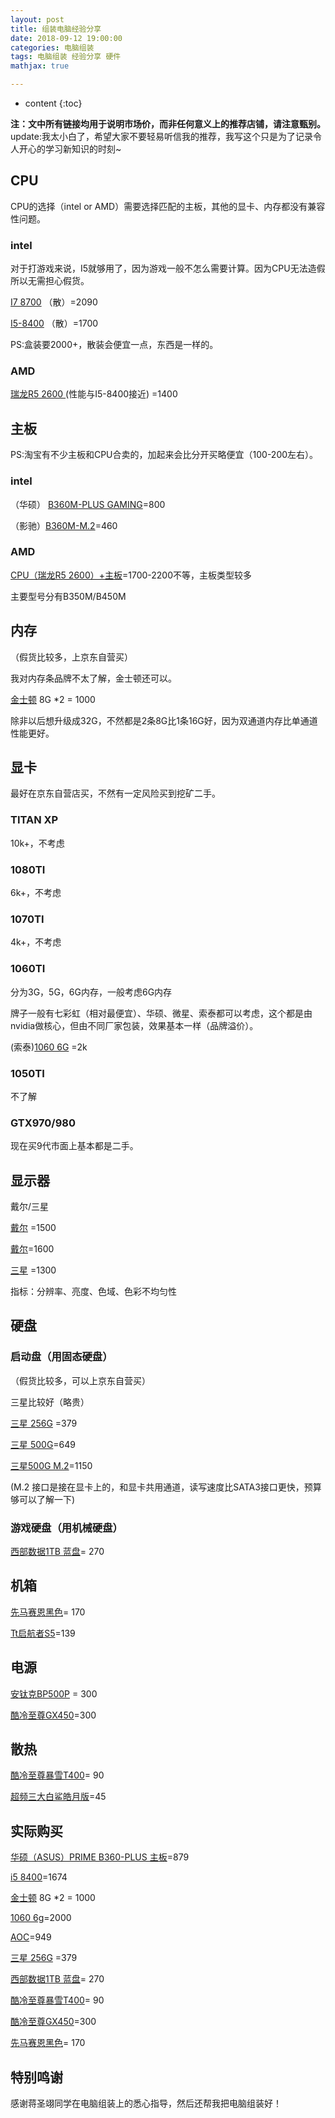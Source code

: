```yaml
---
layout: post
title: 组装电脑经验分享
date: 2018-09-12 19:00:00
categories: 电脑组装
tags: 电脑组装 经验分享 硬件
mathjax: true

---
```



* content
{:toc}

**注：文中所有链接均用于说明市场价，而非任何意义上的推荐店铺，请注意甄别。**
update:我太小白了，希望大家不要轻易听信我的推荐，我写这个只是为了记录令人开心的学习新知识的时刻~





## CPU

CPU的选择（intel or AMD）需要选择匹配的主板，其他的显卡、内存都没有兼容性问题。

### intel

对于打游戏来说，I5就够用了，因为游戏一般不怎么需要计算。因为CPU无法造假所以无需担心假货。

[I7 8700](https://item.taobao.com/item.htm?spm=a230r.1.14.38.65781234olvmOD&id=547736900484&ns=1&abbucket=5#detail)  （散）=2090 

[I5-8400](https://item.taobao.com/item.htm?spm=a230r.1.14.20.1bc6567dSKpBi1&id=560531743583&ns=1&abbucket=5#detail) （散）=1700

PS:盒装要2000+，散装会便宜一点，东西是一样的。

### AMD

[瑞龙R5 2600 ](https://item.jd.com/7115861.html)(性能与I5-8400接近) =1400

## 主板

PS:淘宝有不少主板和CPU合卖的，加起来会比分开买略便宜（100-200左右）。

### intel

（华硕） [B360M-PLUS GAMING](https://detail.tmall.com/item.htm?spm=a230r.1.14.13.12ee74ea7g3B1F&id=569054539186&cm_id=140105335569ed55e27b&abbucket=5)=800

（影驰）[B360M-M.2](https://detail.tmall.com/item.htm?spm=a230r.1.14.6.40a46f23P4mwSu&id=568256030412&cm_id=140105335569ed55e27b&abbucket=5&skuId=3926471331843)=460

### AMD

[CPU（瑞龙R5 2600）+主板](https://item.taobao.com/item.htm?spm=a230r.1.14.23.54fd3977AMyoqZ&id=553315162553&ns=1&abbucket=5#detail)=1700-2200不等，主板类型较多

主要型号分有B350M/B450M

## 内存

（假货比较多，上京东自营买）

我对内存条品牌不太了解，金士顿还可以。

[金士顿](https://item.jd.com/2121097.html) 8G  *2 = 1000

除非以后想升级成32G，不然都是2条8G比1条16G好，因为双通道内存比单通道性能更好。

## 显卡

最好在京东自营店买，不然有一定风险买到挖矿二手。

### TITAN XP

10k+，不考虑

### 1080TI

6k+，不考虑

### 1070TI

4k+，不考虑

### 1060TI

分为3G，5G，6G内存，一般考虑6G内存

牌子一般有七彩虹（相对最便宜）、华硕、微星、索泰都可以考虑，这个都是由nvidia做核心，但由不同厂家包装，效果基本一样（品牌溢价）。

(索泰)[1060 6G](https://item.jd.com/15658049308.html) =2k

### 1050TI

不了解

### GTX970/980

现在买9代市面上基本都是二手。

## 显示器

戴尔/三星

[戴尔](https://item.jd.com/2316993.html) =1500

[戴尔](https://item.jd.com/4847027.html)=1600

[三星](https://item.jd.com/2357091.html) =1300

指标：分辨率、亮度、色域、色彩不均匀性

## 硬盘

### 启动盘（用固态硬盘）

（假货比较多，可以上京东自营买）

三星比较好（略贵） 

[三星 256G](https://item.jd.com/6287165.html#crumb-wrap) =379

[三星 500G](https://item.jd.com/6212482.html#crumb-wrap])=649

[三星500G M.2](https://item.jd.com/6435565.html#crumb-wrap)=1150

(M.2 接口是接在显卡上的，和显卡共用通道，读写速度比SATA3接口更快，预算够可以了解一下)

### 游戏硬盘（用机械硬盘）

[西部数据1TB 蓝盘](https://detail.tmall.com/item.htm?spm=a230r.1.14.6.62ab564c5to35b&id=40000831870&cm_id=140105335569ed55e27b&abbucket=5)= 270

## 机箱

[先马赛恩黑色](https://detail.tmall.com/item.htm?spm=a230r.1.14.18.142c2b6eMuluaB&id=544107508884&ns=1&abbucket=5&skuId=3309645188779)= 170 

[Tt启航者S5](https://detail.tmall.com/item.htm?spm=a230r.1.14.6.29765d453DsBgh&id=561161312542&cm_id=140105335569ed55e27b&abbucket=5&sku_properties=5919063:6536025)=139

## 电源

[安钛克BP500P](https://detail.tmall.com/item.htm?spm=a230r.1.14.6.b9715e21SsG1e4&id=560972946921&cm_id=140105335569ed55e27b&abbucket=5) = 300 

[酷冷至尊GX450](https://item.taobao.com/item.htm?spm=a230r.1.14.20.941a4d67ZdIOHt&id=547692543099&ns=1&abbucket=5#detail)=300

## 散热

[酷冷至尊暴雪T400](https://detail.tmall.com/item.htm?spm=a220o.1000855.0.da321h.65a11dffnEZ44X&id=548024438093&skuId=3721355738691)= 90

[超频三大白鲨皓月版](https://detail.tmall.com/item.htm?spm=a230r.1.14.1.33fb38abSM8eiw&id=565327584912&cm_id=140105335569ed55e27b&abbucket=5)=45  

## 实际购买

[华硕（ASUS）PRIME B360-PLUS 主板](https://item.jd.com/6756750.html#crumb-wrap)=879

[i5 8400](https://detail.tmall.com/item.htm?id=576341937599&spm=a1z09.2.0.0.d0392e8djejHTU&_u=e21t9sureb50)=1674

[金士顿](https://item.jd.com/2121097.html) 8G  *2 = 1000

[1060 6g](https://item.jd.com/3342660.html)=2000

[AOC](https://item.jd.com/8441866.html?jd_pop=d02d0890-a5d6-4291-a4c5-750b63f1c465&abt=0)=949

[三星 256G](https://item.jd.com/6287165.html#crumb-wrap) =379

[西部数据1TB 蓝盘](https://detail.tmall.com/item.htm?spm=a230r.1.14.6.62ab564c5to35b&id=40000831870&cm_id=140105335569ed55e27b&abbucket=5)= 270

[酷冷至尊暴雪T400](https://detail.tmall.com/item.htm?spm=a220o.1000855.0.da321h.65a11dffnEZ44X&id=548024438093&skuId=3721355738691)= 90

[酷冷至尊GX450](https://item.taobao.com/item.htm?spm=a230r.1.14.20.941a4d67ZdIOHt&id=547692543099&ns=1&abbucket=5#detail)=300

[先马赛恩黑色](https://detail.tmall.com/item.htm?spm=a230r.1.14.18.142c2b6eMuluaB&id=544107508884&ns=1&abbucket=5&skuId=3309645188779)= 170 

## 特别鸣谢

感谢蒋圣翊同学在电脑组装上的悉心指导，然后还帮我把电脑组装好！